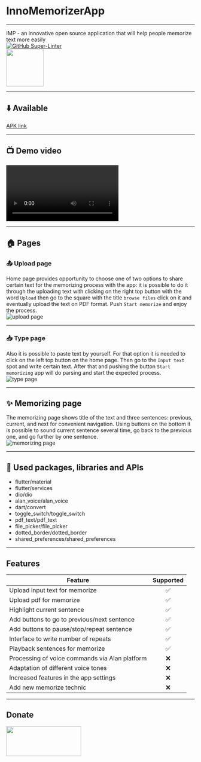 # InnoMemorizerApp
___

IMP - an innovative open source application that will help people memorize text more easily \
[![GitHub Super-Linter](https://github.com/InnoSWP/InnoMemorizerApp/workflows/Lint%20Code%20Base/badge.svg)](https://github.com/marketplace/actions/super-linter) \
<img src="assets/images/gif.gif" height="100"/></h1>

___
## ⬇️ Available
[APK link](https://drive.google.com/file/d/15I3s-XHqV14yyn8KTOzr_W4EnYBbq7Mh/view?usp=sharing)

___
## 📺 Demo video
![demo video](screens/demo.mp4)

___
## 🏠 Pages

### 📤 Upload page
Home page provides opportunity to choose one of two options to share certain text for the memorizing process with the app: it is possible to do it through the uploading text with clicking on the right top button with the word `Upload` then go to the square with the title `browse files` click on it and eventually upload the text on PDF format. Push `Start memorize` and enjoy the process.\
![upload page](assets/upload.png)

___
### 📥 Type page 
Also it is possible to paste text by yourself. For that option it is needed to click on the left top button on the home page. Then go to the `Input text` spot and write certain text. After that and pushing the button `Start memorizing` app will do parsing and start the expected process.\
![type page](assets/paste.png)

___
## ✨ Memorizing page
The memorizing page shows title of the text and three sentences: previous, current, and next for convenient navigation. Using buttons on the bottom it is possible to sound current sentence several time, go back to the previous one, and go further by one sentence.\
![memorizing page](assets/memorize.png)

___
## 🔭 Used packages, libraries and APIs
- flutter/material
- flutter/services
- dio/dio
- alan_voice/alan_voice
- dart/convert
- toggle_switch/toggle_switch
- pdf_text/pdf_text
- file_picker/file_picker
- dotted_border/dotted_border
- shared_preferences/shared_preferences

___
## Features

| Feature                                       | Supported | 
|-----------------------------------------------|:---------:|
| Upload input text for memorize                |     ✅     |
| Upload pdf for memorize                       |     ✅     |
| Highlight current sentence                    |     ✅     |
| Add buttons to go to previous/next sentence   |     ✅     |
| Add buttons to pause/stop/repeat sentence     |     ✅     |
| Interface to write number of repeats          |     ✅     |
| Playback sentences for memorize               |     ✅     |
| Processing of voice commands via Alan platform|     ❌     |
| Adaptation of different voice tones           |     ❌     |
| Increased features in the app settings        |     ❌     |
| Add new memorize technic                      |     ❌     |

___
## Donate

<img src="assets/icons/violet-button.png" data-canonical-src="https://www.buymeacoffeed.com/timurx4041" width="200" height="80"/>
